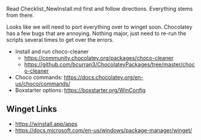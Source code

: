 Read Checklist_NewInstall.md first and follow directions. Everything stems from there.

Looks like we will need to port everything over to winget soon. Chocolatey has a few bugs that are annoying. Nothing major, just need to re-run the scripts several times to get over the errors.


- Install and run choco-cleaner
    - https://community.chocolatey.org/packages/choco-cleaner
    - https://github.com/bcurran3/ChocolateyPackages/tree/master/choco-cleaner
- Choco commands: https://docs.chocolatey.org/en-us/choco/commands/
- Boxstarter options: https://boxstarter.org/WinConfig

## Winget Links

- https://winstall.app/apps
- https://docs.microsoft.com/en-us/windows/package-manager/winget/